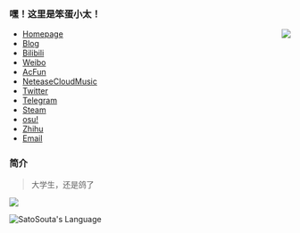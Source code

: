 ### 嘿！这里是笨蛋小太！

<img src="https://github-readme-stats.mrdulin.vercel.app/api?username=satosouta&count_private=true&show_icons=true&hide_border=true&icon_color=586069&title_color=0366d6" align="right">

- [Homepage](https://713.moe/)
- [Blog](https://blog.713.moe/)
- [Bilibili](https://space.bilibili.com/20302686)
- [Weibo](https://weibo.com/satosouta)
- [AcFun](https://www.acfun.cn/u/2949960)
- [NeteaseCloudMusic](https://music.163.com/#/user?id=330772645)
- [Twitter](https://twitter.com/BakakaShota)
- [Telegram](https://t.me/satosouta)
- [Steam](https://steamcommunity.com/id/satosouta)
- [osu!](https://osu.ppy.sh/u/satosouta)
- [Zhihu](https://www.zhihu.com/people/satosouta)
- [Email](mailto:im@baka.fun)

### 简介

> 大学生，还是鸽了

![](https://visitor-badge.laobi.icu/badge?page_id=satosouta.visitor-badge)

![SatoSouta's Language](https://github-readme-stats.vercel.app/api/top-langs?username=satosouta&show_icons=true&locale=en&layout=compact&hide=html&langs_count=6)
